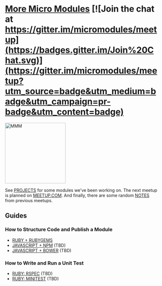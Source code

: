 # [More Micro Modules](http://moremicromodules.org) [![Join the chat at https://gitter.im/micromodules/meetup](https://badges.gitter.im/Join%20Chat.svg)](https://gitter.im/micromodules/meetup?utm_source=badge&utm_medium=badge&utm_campaign=pr-badge&utm_content=badge)

<img width="200" src="http://moremicromodules.org/mmm.png" alt="MMM">

See [PROJECTS](https://github.com/micromodules/meetup/blob/master/PROJECTS.md) for some modules we've been working on. The next meetup is planned on [MEETUP.COM](http://www.meetup.com/More-Micro-Modules). And finally, there are some random [NOTES](https://github.com/micromodules/meetup/blob/master/NOTES.md) from previous meetups.

## Guides
### How to Structure Code and Publish a Module

* [RUBY + RUBYGEMS](https://github.com/micromodules/meetup/blob/master/GUIDES/MODULES/RUBY-RUBYGEMS.md)
* [JAVASCRIPT + NPM](https://github.com/micromodules/meetup/blob/master/GUIDES/MODULES/JAVASCRIPT-NPM.md) (TBD)
* [JAVASCRIPT + BOWER](https://github.com/micromodules/meetup/blob/master/GUIDES/MODULES/JAVASCRIPT-BOWER.md) (TBD)

### How to Write and Run a Unit Test

* [RUBY: RSPEC](https://github.com/micromodules/meetup/blob/master/GUIDES/TESTS/RUBY-RSPEC.md) (TBD)
* [RUBY: MINITEST](https://github.com/micromodules/meetup/blob/master/GUIDES/TESTS/RUBY-MINITEST.md) (TBD)
